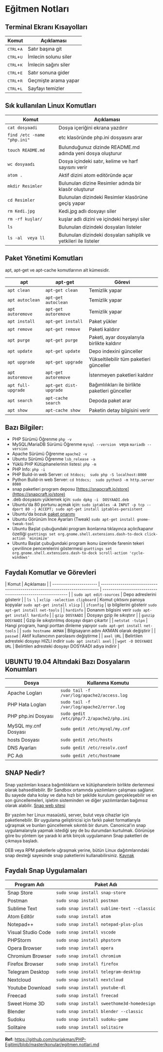 ﻿# Eğitmen Notları

## Terminal Ekranı Kısayolları

| Komut                        | Açıklaması           |
| ---------------------------- | -------------------- |
| <kbd>CTRL</kbd>+<kbd>A</kbd> | Satır başına git     |
| <kbd>CTRL</kbd>+<kbd>U</kbd> | İmlecin solunu siler |
| <kbd>CTRL</kbd>+<kbd>K</kbd> | İmlecin sağını siler |
| <kbd>CTRL</kbd>+<kbd>E</kbd> | Satır sonuna gider   |
| <kbd>CTRL</kbd>+<kbd>R</kbd> | Geçmişte arama yapar |
| <kbd>CTRL</kbd>+<kbd>L</kbd> | Sayfayı temizler     |

## Sık kullanılan Linux Komutları

| Komut                        | Açıklaması                                                       |
| ---------------------------- | ---------------------------------------------------------------- |
| `cat dosyaadi`               | Dosya içeriğini ekrana yazdırır                                  |
| `find /etc -name "php.ini" ` | etc klasöründe php.ini dosyasını arar                            |
| `touch README.md`            | Bulunduğunuz dizinde README.md adında yeni dosya oluşturur       |
| `wc dosyaadı`                | Dosya içindeki satır, kelime ve harf sayısını verir              |
| `atom . `                    | Aktif dizini atom editöründe açar                                |
| `mkdir Resimler`             | Bulunulan dizine Resimler adında bir klasör oluşturur            |
| `cd Resimler`                | Bulunulan dizindeki Resimler klasörüne geçiş yapar               |
| `rm Kedi.jpg`                | Kedi.jpg adlı dosyayı siler                                      |
| `rm -rf kuşlar/`             | kuşlar adlı dizini ve içindeki herşeyi siler                     |
| `ls`                         | Bulunulan dizindeki dosyaları listeler                           |
| `ls -al  veya ll`            | Bulunulan dizindeki dosyaları sahiplik ve yetkileri ile listeler |

## Paket Yönetimi Komutları

apt, apt-get ve apt-cache komutlarının alt kümesidir.

| apt                | apt-get                | Görevi                                          |
| ------------------ | ---------------------- | ----------------------------------------------- |
| `apt clean`        | `apt-get clean`        | Temizlik yapar                                  |
| `apt autoclean`    | `apt-get autoclean`    | Temizlik yapar                                  |
| `apt autoremove`   | `apt-get autoremove`   | Temizlik yapar                                  |
| `apt install`      | `apt-get install`      | Paket yükler                                    |
| `apt remove`       | `apt-get remove`       | Paketi kaldırır                                 |
| `apt purge`        | `apt-get purge`        | Paketi, ayar dosyalarıyla birlikte kaldırır     |
| `apt update`       | `apt-get update`       | Depo indexini günceller                         |
| `apt upgrade`      | `apt-get upgrade`      | Yükseltilebilir tüm paketleri günceller         |
| `apt autoremove`   | `apt-get autoremove`   | İstenmeyen paketleri kaldırır                   |
| `apt full-upgrade` | `apt-get dist-upgrade` | Bağımlılıkları ile birlikte paketleri günceller |
| `apt search`       | `apt-cache search`     | Depoda paket arar                               |
| `apt show`         | `apt-cache show`       | Paketin detay bilgisini verir                   |

## Bazı Bilgiler:

- PHP Sürümü Öğrenme `php -v`
- MySQL/MariaDB Sürümü Öğrenme `mysql --version ` veya `mariadb --version `
- Apache Sürümü Öğrenme `apache2 -v`
- Ubuntu Sürümü Öğrenme `lsb_release -a`
- Yüklü PHP Kütüphanelerinin listesi: `php -m`
- PHP Info: `php -i`
- PHP Build-in web Server: `cd htdocs;  sudo php -S localhost:8000`
- Python Build-in web Server: `cd htdocs;  sudo python3 -m http.server 8080`
- snap paketleri program deposu [https://snapcraft.io/store](https://snapcraft.io/store)
- .deb dosyasını yüklemek için: `sudo dpkg -i  DOSYAADI.deb`
- Ubuntu'da 80 portunu açmak için: `sudo iptables -A INPUT -p tcp --dport 80 -j ACCEPT; sudo apt-get install iptables-persistent`
- Ubuntu'da bozuk [paket onarımı](https://www.techbrown.com/fix-broken-packages-ubuntu-16-04/)
- Ubuntu Görünüm İnce Ayarları (Tweak) `sudo apt-get install gnome-tweak-tool`
- Ubuntu Başlat çubuğundaki program ikonlarına tıklayınca açılır/kapanır özelliği `gsettings set org.gnome.shell.extensions.dash-to-dock click-action 'minimize'`
- Ubuntu Başlat çubuğundaki program ikonu üzerinde farenin tekeri çevrilince pencerelerini göstermesi `gsettings set org.gnome.shell.extensions.dash-to-dock scroll-action 'cycle-windows'`

## Faydalı Komutlar ve Görevleri

| Komut                   | Açıklaması                                                                    |
| ----------------------- | ----------------------------------------------------------------------------- | ------------------------------------------------------------ |
| `sudo apt edit-sources` | Depo adreslerini gösterir                                                     |
| `ls \`                  | `xclip -selection clipboard`                                                  | Komut çıktısını panoya kopyalar `sudo apt-get install xlicp` |
| `ifconfig`              | ip bilgilerini gösterir `sudo apt-get install net-tools`                      |
| `hardinfo`              | Donanım bilgisini verir `sudo apt-get install hardinfo`                       |
| `gzip DOSYAADI`         | Dosyayı gzip ile sıkıştırır                                                   |
| `gunzip DOSYAADI`       | Gzip ile sıkıştırılmış dosyayı dışarı çıkartır                                |
| `netstat -tulpn`        | Hangi program, hangi porttan dinleme yapıyor `sudo apt-get install net-tools` |
| `sudo hostname AKMAN`   | Bilgisayarın adını AKMAN olarak değiştirir                                    |
| `passwd`                | Aktif kullanıcının parolasını değiştirme                                      |
| `axel URL`              | Belirtilen adresteki dosyayı HIZLI indirir `sudo apt install axel`            |
| `wget -O DOSYAADI URL`  | Belirtilen adresteki dosyayı DOSYAADI adıya indirir                           |

## UBUNTU 19.04 Altındaki Bazı Dosyaların Konumları

| Dosya                | Kullanma Komutu                            |
| -------------------- | ------------------------------------------ |
| Apache Logları       | `sudo tail -f /var/log/apache2/access.log` |
| PHP Hata Logları     | `sudo tail -f /var/log/apache2/error.log`  |
| PHP php.ini Dosyası  | `sudo gedit /etc/php/7.2/apache2/php.ini`  |
| MySQL my.cnf Dosyası | `sudo gedit /etc/mysql/my.cnf`             |
| hosts Dosyası        | `sudo gedit /etc/hosts`                    |
| DNS Ayarları         | `sudo gedit /etc/resolv.conf`              |
| PC Adı               | `sudo gedit /etc/hostname`                 |

## SNAP Nedir?

Snap yazılımları kısaca bağımlılıkların ve kütüphanelerin birlikte derlenmesi olarak bahsedilebilir. Bir Sandbox ortamında yazılımların çalışması sağlanır. Bu sayede daha kolay ve daha hızlı bir şekilde kurulum gerçekleşebilir ve en son güncellemeleri, işletim sisteminden ve diğer yazılımlardan bağımsız olarak alabilir. [Snap web sitesi](https://snapcraft.io/store)

Bir yazılım her Linux masaüstü, server, bulut veya cihazlar için paketlenebilir. Bir uygulama geliştiricisi için farklı paket formatlarıyla uğraşmak ve bunları güncellemek sıkıntılı bir durum. Canonical’ın snap uygulamalarıyla yapmak istediği şey de bu durumdan kurtulmak. Görünüşe göre bu yöntem işe yaradı ki artık birçok uygulamanın Snap paketleri de çıkmaya başladı.

DEB veya RPM paketlerle uğraşmak yerine, bütün Linux dağıtımlarındaki snap desteği sayesinde snap paketlerini kullanabilirsiniz. [Kaynak](https://www.sistemlinux.org/2018/05/linux-snap-uygulamalari-nasil-kurulur.html)

## Faydalı Snap Uygulamaları

| Program Adı        | Paket Adı                                  |
| ------------------ | ------------------------------------------ |
| Snap Store         | `sudo snap install snap-store`             |
| Postman            | `sudo snap install postman`                |
| Sublime Text       | `sudo snap install sublime-text --classic` |
| Atom Editör        | `sudo snap install atom`                   |
| Notepad++          | `sudo snap install notepad-plus-plus`      |
| Visual Studio Code | `sudo snap install vscode`                 |
| PHPStorm           | `sudo snap install phpstorm`               |
| Opera Browser      | `sudo snap install opera`                  |
| Chromium Browser   | `sudo snap install chromium`               |
| Firefox Browser    | `sudo snap install firefox`                |
| Telegram Desktop   | `sudo snap install telegram-desktop`       |
| Nextcloud          | `sudo snap install nextcloud`              |
| Youtube Download   | `sudo snap install youtube-dl`             |
| Freecad            | `sudo snap install freecad`                |
| Sweet Home 3D      | `sudo snap install sweethome3d-homedesign` |
| Blender            | `sudo snap install blender --classic`      |
| Sudoku             | `sudo snap install sudoku-game`            |
| Solitaire          | `sudo snap install solitaire`              |

**Ref:** https://github.com/nuriakman/PHP-Egitimi/blob/master/konular/egitmen.notlari.md
